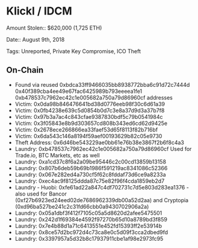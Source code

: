 # Klickl / IDCM

Amount Stolen:: $620,000 (1,725 ETH)

Date:: August 9th, 2018

Tags: Unreported, Private Key Compromise, ICO Theft


## On-Chain

- Found via reused 0xbdca33ff9466035bb8938772bba6c91d72c7444d 0x40f389cba4ee49e67fac6425989b793eeeea1fe1 0xb478537c7962ec42c1e005682a750a79d86960cf addresses
- Victim: 0x0da98b846476641bd38d0776eeb98f30c6d61a39
- Victim: 0x0fb4238e639c5d0854b0d7c3e8a37d9d3a37b7f8
- Victim: 0x97b3a7ac4c843cfae9387830bdf5c79b0541984c
- Victim: 0x3f05843e8b9d303657cd808b343ed6cd62d9425e
- Victim: 0x2678ece266866ea33faef53d65f8113f82b716bf
- Victim: 0x6da543c146a8194f59aef00193629b82c05e9730
- Theft Address: 0x6d46be543229ae0bb61e76b38e3867f2b6f8c4a3
- Laundry: 0xb478537c7962ec42c1e005682a750a79d86960cf Used for Trade.io, BTC Markets, etc as well
- Laundry: 0xa1cd37c8f6a2a09be95446c2c00cd13859b13158
- Laundry: 0x807b6deb59b69b1986f591219ac8341086c52366
- Laundry: 0x067e282ed4a730cf5f62c8fddaf73d6ce9a8233a
- Laundry: 0xec4ac9f8125ddda87c75e82f96f4cda1859eb2d7
- Laundry - Huobi: 0xfe61ad22a847c4df702731c7d5e803d283ea1376 - also used for Bancor (0xf27b6923ed24eed02de7686962339db00a52d2aa) and Cryptopia (0xd96ba527be241c2c31fd66cbb0a9430702906a2a)
- Laundry: 0x05a1dbf3f412f7105c05a5d8620d2afee5475501
- Laundry: 0x242d1f69384e4592f97270b65d10a8789bd3f859
- Laundry: 0x7e4b88d1a71c6413551e452fd15393ff2e53914b
- Laundry: 0x8ce57d2bc972d4c73ca8e0c5d09f3cca2dbed9fd
- Laundry: 0x3397957a5d32b8c17937911cbe1af98e2973fc95

